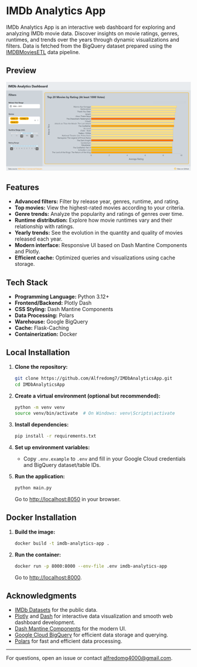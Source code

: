 # IMDb Analytics App

IMDb Analytics App is an interactive web dashboard for exploring and analyzing IMDb movie data. Discover insights on movie ratings, genres, runtimes, and trends over the years through dynamic visualizations and filters. Data is fetched from the BigQuery dataset prepared using the [IMDBMoviesETL](https://github.com/Alfredomg7/IMDBMoviesETL) data pipeline.

## Preview
![IMDb Analytics App Preview](preview.png)
## Features

- **Advanced filters:** Filter by release year, genres, runtime, and rating.
- **Top movies:** View the highest-rated movies according to your criteria.
- **Genre trends:** Analyze the popularity and ratings of genres over time.
- **Runtime distribution:** Explore how movie runtimes vary and their relationship with ratings.
- **Yearly trends:** See the evolution in the quantity and quality of movies released each year.
- **Modern interface:** Responsive UI based on Dash Mantine Components and Plotly.
- **Efficient cache:** Optimized queries and visualizations using cache storage.

## Tech Stack
 
- **Programming Language:** Python 3.12+
- **Frontend/Backend:** Plotly Dash
- **CSS Styling:** Dash Mantine Components
- **Data Processing:** Polars
- **Warehouse:** Google BigQuery
- **Cache:** Flask-Caching
- **Containerization:** Docker

## Local Installation

1. **Clone the repository:**
   ```bash
   git clone https://github.com/Alfredomg7/IMDbAnalyticsApp.git
   cd IMDbAnalyticsApp
   ```

2. **Create a virtual environment (optional but recommended):**
   ```bash
   python -m venv venv
   source venv/bin/activate  # On Windows: venv\Scripts\activate
   ```

3. **Install dependencies:**
   ```bash
   pip install -r requirements.txt
   ```

4. **Set up environment variables:**
   - Copy `.env.example` to `.env` and fill in your Google Cloud credentials and BigQuery dataset/table IDs.

5. **Run the application:**
   ```bash
   python main.py
   ```
   Go to [http://localhost:8050](http://localhost:8050) in your browser.

## Docker Installation

1. **Build the image:**
   ```bash
   docker build -t imdb-analytics-app .
   ```

2. **Run the container:**
   ```bash
   docker run -p 8000:8000 --env-file .env imdb-analytics-app
   ```
   Go to [http://localhost:8000](http://localhost:8000).

## Acknowledgments

- [IMDb Datasets](https://developer.imdb.com/non-commercial-datasets/) for the public data.
- [Plotly](https://plotly.com/) and [Dash](https://dash.plotly.com/) for interactive data visualization and smooth web dashboard development.
- [Dash Mantine Components](https://www.dash-mantine-components.com/) for the modern UI.
- [Google Cloud BigQuery](https://cloud.google.com/bigquery) for efficient data storage and querying.
- [Polars](https://www.pola.rs/) for fast and efficient data processing.

---

For questions, open an issue or contact [alfredomg4000@gmail.com](mailto:alfredomg4000@gmail.com).
